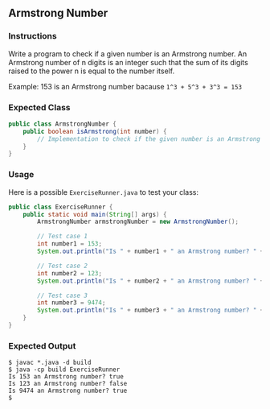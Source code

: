 ## Armstrong Number

### Instructions

Write a program to check if a given number is an Armstrong number. An Armstrong number of n digits is an integer such that the sum of its digits raised to the power n is equal to the number itself.

Example: 153 is an Armstrong number bacause `1^3 + 5^3 + 3^3 = 153`

### Expected Class

```java
public class ArmstrongNumber {
    public boolean isArmstrong(int number) {
        // Implementation to check if the given number is an Armstrong number
    }
}
```

### Usage

Here is a possible `ExerciseRunner.java` to test your class:

```java
public class ExerciseRunner {
    public static void main(String[] args) {
        ArmstrongNumber armstrongNumber = new ArmstrongNumber();

        // Test case 1
        int number1 = 153;
        System.out.println("Is " + number1 + " an Armstrong number? " + armstrongNumber.isArmstrong(number1)); // Expected output: true

        // Test case 2
        int number2 = 123;
        System.out.println("Is " + number2 + " an Armstrong number? " + armstrongNumber.isArmstrong(number2)); // Expected output: false

        // Test case 3
        int number3 = 9474;
        System.out.println("Is " + number3 + " an Armstrong number? " + armstrongNumber.isArmstrong(number3)); // Expected output: true
    }
}
```

### Expected Output

```shell
$ javac *.java -d build
$ java -cp build ExerciseRunner
Is 153 an Armstrong number? true
Is 123 an Armstrong number? false
Is 9474 an Armstrong number? true
$
```
